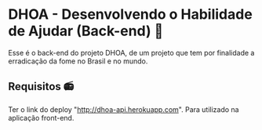 # DHOA - Desenvolvendo o Habilidade de Ajudar (Back-end) 🥩

Esse é o back-end do projeto DHOA, de um projeto que tem por finalidade a erradicação da fome no Brasil e no mundo. 

## Requisitos 📻

Ter o link do deploy "http://dhoa-api.herokuapp.com". Para utilizado na aplicação front-end.  
